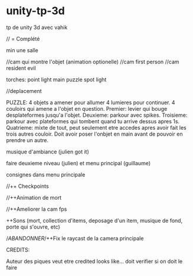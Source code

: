 # unity-tp-3d
tp de unity 3d avec vahik

// = Complété

min une salle

//cam qui montre l'objet (animation optionelle)
//cam first person
//cam resident evil

torches: point light
main puzzle spot light

//deplacement

PUZZLE: 4 objets a amener pour allumer 4 lumieres pour continuer. 4 couloirs qui amene a l'objet en question. Premier: levier qui bouge desplateformes jusqu'a l'objet. Deuxieme: parkour avec spikes. Troisieme: parkour avec plateformes qui tombent quand tu arrive dessus apres 1s. Quatrieme: mixte de tout, peut seulement etre accedes apres avoir fait les trois autres couloir. Doit avoir poser l'onbjet en main avant de pouvoir en prendre un autre.

musique d'ambiance (julien got it)

faire deuxieme niveau (julien) et menu principal (guillaume)

consignes dans menu principale

//++ Checkpoints

//++Animation de mort

//++Ameliorer la cam fps

++Sons (mort, collection d'items, deposage d'un item, musique de fond, porte qui s'ouvre, etc)

/*ABANDONNER*/++Fix le raycast de la camera principale

CREDITS:

Auteur des piques veut etre credited looks like... doit verifier si on doit le faire
